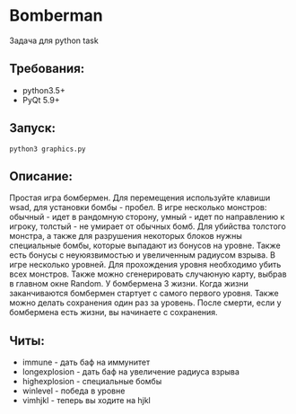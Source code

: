 # Bomberman

Задача для python task

Требования:
------------
 - python3.5+
 - PyQt 5.9+
 
Запуск:
--------
```
python3 graphics.py
```

Описание:
---------
Простая игра бомбермен. Для перемещения используйте клавиши
wsad, для установки бомбы - пробел. В игре несколько монстров:
обычный - идет в рандомную сторону, умный - идет по направлению 
к игроку, толстый - не умирает от обычных бомб. Для убийства 
толстого монстра, а также для разрушения некоторых блоков 
нужны специальные бомбы, которые выпадают из бонусов на уровне.
Также есть бонусы с неуюязвимостью и увеличенным радиусом взрыва.
В игре несколько уровней. Для прохождения уровня необходимо
убить всех монстров. Также можно сгенерировать случаюную карту,
выбрав в главном окне Random. У бомбермена 3 жизни. Когда жизни
заканчиваются бомбермен стартует с самого первого уровня. Также
можно делать сохранения один раз за уровень. После смерти, если у
бомбермена есть жизни, вы начинаете с сохранения.

Читы:
-----
 - immune - дать баф на иммунитет
 - longexplosion - дать баф на увеличение радиуса взрыва
 - highexplosion - специальные бомбы
 - winlevel - победа в уровне
 - vimhjkl - теперь вы ходите на hjkl